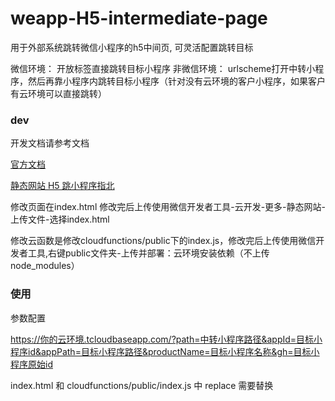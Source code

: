 # weapp-H5-intermediate-page

用于外部系统跳转微信小程序的h5中间页, 可灵活配置跳转目标

微信环境： 开放标签直接跳转目标小程序
非微信环境： urlscheme打开中转小程序，然后再靠小程序内跳转目标小程序（针对没有云环境的客户小程序，如果客户有云环境可以直接跳转）

### dev

开发文档请参考文档

[官方文档](https://developers.weixin.qq.com/minigame/dev/wxcloud/guide/staticstorage/jump-miniprogram.html)

[静态网站 H5 跳小程序指北](https://www.jianshu.com/p/56a241023ba3)


修改页面在index.html 修改完后上传使用微信开发者工具-云开发-更多-静态网站-上传文件-选择index.html

修改云函数是修改cloudfunctions/public下的index.js，修改完后上传使用微信开发者工具,右键public文件夹-上传并部署：云环境安装依赖（不上传 node_modules）


### 使用

参数配置

https://你的云环境.tcloudbaseapp.com/?path=中转小程序路径&appId=目标小程序id&appPath=目标小程序路径&productName=目标小程序名称&gh=目标小程序原始id

index.html 和 cloudfunctions/public/index.js 中 replace 需要替换